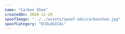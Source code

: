 ```yaml
---
name: "Carbon Shoe"
createdOn: 2020-12-29
spoofImage: "../../assets/spoof-ads/carbonshoe.jpg"
spoofCategory: "ECOLOGICAL"
---
```

